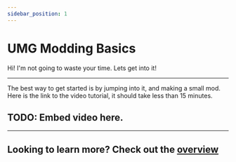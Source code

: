 ```yaml
---
sidebar_position: 1
---
```


# UMG Modding Basics
Hi! I'm not going to waste your time.
Lets get into it!

-------------

The best way to get started is by jumping into it, and making a small mod.<br/>
Here is the link to the video tutorial, it should take less than 15 minutes.

## TODO: Embed video here.

------------

## Looking to learn more? Check out the [overview](Getting-started/overview)




